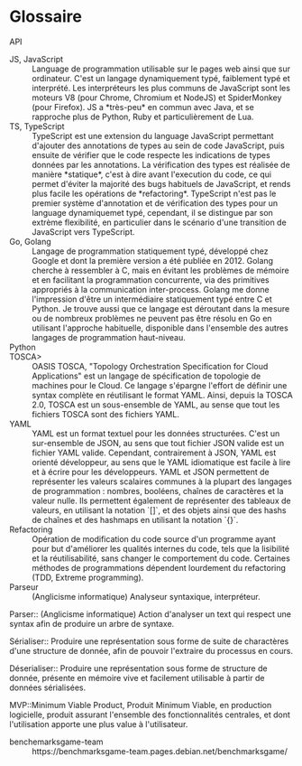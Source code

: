 # Glossaire

<dt>API</dt>
<dd>
<!-- TODO -->
</dd>

<dl>
<dt>JS, JavaScript</dt>
<dd>
Language de programmation utilisable sur le pages web ainsi que sur ordinateur. C'est un langage dynamiquement typé, faiblement typé et interprété. Les interpréteurs les plus communs de JavaScript sont les moteurs V8 (pour Chrome, Chromium et NodeJS) et SpiderMonkey (pour Firefox). JS a *très-peu* en commun avec Java, et se rapproche plus de Python, Ruby et particulièrement de Lua.
</dd>

<dt>TS, TypeScript</dt>
<dd>
TypeScript est une extension du language JavaScript permettant d'ajouter des annotations de types au sein de code JavaScript, puis ensuite de vérifier que le code respecte les indications de types données par les annotations. La vérification des types est réalisée de manière *statique*, c'est à dire avant l'execution du code, ce qui permet d'éviter la majorité des bugs habituels de JavaScript, et rends plus facile les opérations de *refactoring*. TypeScript n'est pas le premier système d'annotation et de vérification des types pour un language dynamiquemet typé, cependant, il se distingue par son extrème flexibilité, en particulier dans le scénario d'une transition de JavaScript vers TypeScript.
</dd>

<dt>Go, Golang</dt>
<dd>
Langage de programmation statiquement typé, développé chez Google et dont la première version a été publiée en 2012. Golang cherche à ressembler à C, mais en évitant les problèmes de mémoire et en facilitant la programmation concurrente, via des primitives appropriés à la communication inter-process. Golang me donne l'impression d'être un intermédiaire statiquement typé entre C et Python. Je trouve aussi que ce langage est déroutant dans la mesure ou de nombreux problèmes ne peuvent pas être résolu en Go en utilisant l'approche habituelle, disponible dans l'ensemble des autres langages de programmation haut-niveau.
</dd>

<dt>Python</dt>
<dd>
</dd>

<dt>TOSCA><dt>
<dd>
OASIS TOSCA, "Topology Orchestration Specification for Cloud Applications" est un langage de spécification de topologie de machines pour le Cloud. Ce langage s'épargne l'effort de définir une syntax complète en réutilisant le format YAML. Ainsi, depuis la TOSCA 2.0, TOSCA est un sous-ensemble de YAML, au sense que tout les fichiers TOSCA sont des fichiers YAML.
</dd>

<dt>YAML</dt>
<dd>
YAML est un format textuel pour les données structurées. C'est un sur-ensemble de JSON, au sens que tout fichier JSON valide est un fichier YAML valide. Cependant, contrairement à JSON, YAML est orienté développeur, au sens que le YAML idiomatique est facile à lire et à écrire pour les développeurs. YAML et JSON permettent de représenter les valeurs scalaires communes à la plupart des langages de programmation : nombres, booléens, chaînes de caractères et la valeur nulle. Ils permettent également de représenter des tableaux de valeurs, en utilisant la notation `[]`, et des objets ainsi que des hashs de chaînes et des hashmaps en utilisant la notation `{}`.
</dd>

<dt>Refactoring</dt>
<dd>
Opération de modification du code source d'un programme ayant pour but d'améliorer les qualités internes du code, tels que la lisibilité et la réutilisabilité, sans changer le comportement du code. Certaines méthodes de programmations dépendent lourdement du refactoring (TDD, Extreme programming).
</dd>

<dt>Parseur</dt>
<dd>
(Anglicisme informatique) Analyseur syntaxique, interpréteur.
</dd>

Parser::
(Anglicisme informatique) Action d'analyser un text qui respect une syntax afin de produire un arbre de syntaxe.

Sérialiser::
Produire une représentation sous forme de suite de charactères d'une structure de donnée, afin de pouvoir l'extraire du processus en cours.

Déserialiser::
Produire une représentation sous forme de structure de donnée, présente en mémoire vive et facilement utilisable à partir de données sérialisées.

MVP::Minimum Viable Product, Produit Minimum Viable, en production logicielle, produit assurant l'ensemble des fonctionnalités centrales, et dont l'utilisation apporte une plus value à l'utilisateur.

<dt>benchemarksgame-team</dt>
<dd>
https://benchmarksgame-team.pages.debian.net/benchmarksgame/
</dd>
</dl>
